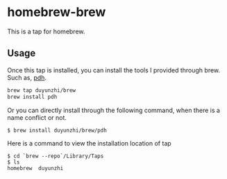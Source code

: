 # homebrew-brew

This is a tap for homebrew.

## Usage

Once this tap is installed, you can install the tools I provided through brew.
Such as, [pdh](https://github.com/duyunzhi/pdh).
```bash
brew tap duyunzhi/brew
brew install pdh
```

Or you can directly install through the following command, when there is a name conflict or not.
```bash
$ brew install duyunzhi/brew/pdh
```

Here is a command to view the installation location of tap
```
$ cd `brew --repo`/Library/Taps
$ ls
homebrew  duyunzhi
```